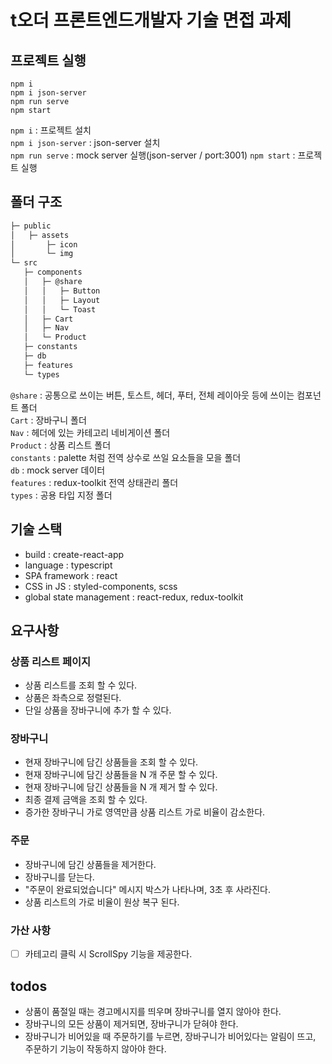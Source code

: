 # t오더 프론트엔드개발자 기술 면접 과제

## 프로젝트 실행

```
npm i
npm i json-server
npm run serve
npm start
```

`npm i` : 프로젝트 설치  
`npm i json-server` : json-server 설치  
`npm run serve` : mock server 실행(json-server / port:3001)
`npm start` : 프로젝트 실행

## 폴더 구조

```bash
├─ public
│   ├─ assets
│       ├─ icon
│       └─ img
└─ src
   ├─ components
   │   ├─ @share
   │   │   ├─ Button
   │   │   ├─ Layout
   │   │   └─ Toast
   │   ├─ Cart
   │   ├─ Nav
   │   └─ Product
   ├─ constants
   ├─ db
   ├─ features
   └─ types
```

`@share` : 공통으로 쓰이는 버튼, 토스트, 헤더, 푸터, 전체 레이아웃 등에 쓰이는 컴포넌트 폴더  
`Cart` : 장바구니 폴더  
`Nav` : 헤더에 있는 카테고리 네비게이션 폴더  
`Product` : 상품 리스트 폴더  
`constants` : palette 처럼 전역 상수로 쓰일 요소들을 모을 폴더  
`db` : mock server 데이터  
`features` : redux-toolkit 전역 상태관리 폴더  
`types` : 공용 타입 지정 폴더

## 기술 스택

- build : create-react-app
- language : typescript
- SPA framework : react
- CSS in JS : styled-components, scss
- global state management : react-redux, redux-toolkit

## 요구사항

### 상품 리스트 페이지

- 상품 리스트를 조회 할 수 있다.
- 상품은 좌측으로 정렬된다.
- 단일 상품을 장바구니에 추가 할 수 있다.

### 장바구니

- 현재 장바구니에 담긴 상품들을 조회 할 수 있다.
- 현재 장바구니에 담긴 상품들을 N 개 주문 할 수 있다.
- 현재 장바구니에 담긴 상품들을 N 개 제거 할 수 있다.
- 최종 결제 금액을 조회 할 수 있다.
- 증가한 장바구니 가로 영역만큼 상품 리스트 가로 비율이 감소한다.

### 주문

- 장바구니에 담긴 상품들을 제거한다.
- 장바구니를 닫는다.
- "주문이 완료되었습니다" 메시지 박스가 나타나며, 3초 후 사라진다.
- 상품 리스트의 가로 비율이 원상 복구 된다.

### 가산 사항

- [ ] 카테고리 클릭 시 ScrollSpy 기능을 제공한다.

## todos

- 상품이 품절일 때는 경고메시지를 띄우며 장바구니를 열지 않아야 한다.
- 장바구니의 모든 상품이 제거되면, 장바구니가 닫혀야 한다.
- 장바구니가 비어있을 때 주문하기를 누르면, 장바구니가 비어있다는 알림이 뜨고, 주문하기 기능이 작동하지 않아야 한다.
